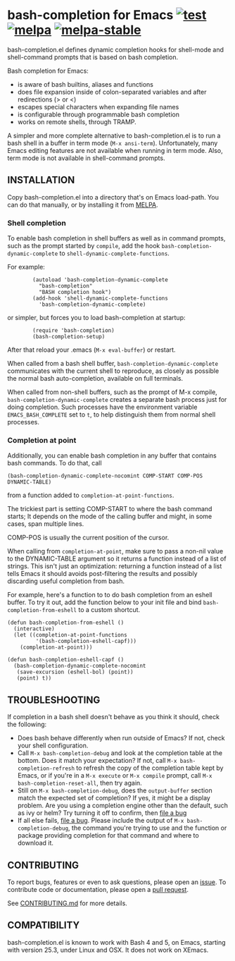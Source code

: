 # bash-completion for Emacs [![test](https://github.com/szermatt/emacs-bash-completion/workflows/test/badge.svg)](https://github.com/szermatt/emacs-bash-completion/actions) [![melpa](https://melpa.org/packages/bash-completion-badge.svg)](https://melpa.org/#/bash-completion) [![melpa-stable](https://stable.melpa.org/packages/bash-completion-badge.svg)](https://stable.melpa.org/#/bash-completion)


bash-completion.el defines dynamic completion hooks for shell-mode
and shell-command prompts that is based on bash completion.

Bash completion for Emacs:

- is aware of bash builtins, aliases and functions
- does file expansion inside of colon-separated variables
  and after redirections (> or <)
- escapes special characters when expanding file names
- is configurable through programmable bash completion
- works on remote shells, through TRAMP.

A simpler and more complete alternative to bash-completion.el is to
run a bash shell in a buffer in term mode (`M-x ansi-term`).
Unfortunately, many Emacs editing features are not available when
running in term mode.  Also, term mode is not available in
shell-command prompts.

## INSTALLATION

Copy bash-completion.el into a directory that's on Emacs load-path.
You can do that manually, or by installing it from
[MELPA](https://melpa.org/#/getting-started).

### Shell completion

To enable bash completion in shell buffers as well as in command
prompts, such as the prompt started by `compile`, add the hook
`bash-completion-dynamic-complete` to
`shell-dynamic-complete-functions`.

For example:

```elisp
        (autoload 'bash-completion-dynamic-complete
          "bash-completion"
          "BASH completion hook")
        (add-hook 'shell-dynamic-complete-functions
          'bash-completion-dynamic-complete)
```

or simpler, but forces you to load bash-completion at startup:

```elisp
        (require 'bash-completion)
        (bash-completion-setup)
```

After that reload your .emacs (`M-x eval-buffer`) or restart.

When called from a bash shell buffer,
`bash-completion-dynamic-complete` communicates with the current shell
to reproduce, as closely as possible the normal bash auto-completion,
available on full terminals.

When called from non-shell buffers, such as the prompt of M-x compile,
`bash-completion-dynamic-complete` creates a separate bash process
just for doing completion. Such processes have the environment
variable `EMACS_BASH_COMPLETE` set to `t`, to help distinguish them
from normal shell processes.

### Completion at point

Additionally, you can enable bash completion in any buffer that contains bash 
commands. To do that, call 
```elisp
(bash-completion-dynamic-complete-nocomint COMP-START COMP-POS DYNAMIC-TABLE)
``` 
from a function added to `completion-at-point-functions`. 

The trickiest part is setting COMP-START to where the bash command starts;
It depends on the mode of the calling buffer and might, in some cases, span 
multiple lines.

COMP-POS is usually the current position of the cursor.

When calling from `completion-at-point`, make sure to pass a non-nil value 
to the DYNAMIC-TABLE argument so it returns a function instead of a list
of strings. This isn't just an optimization: returning a function instead 
of a list tells Emacs it should avoids post-filtering the results and 
possibly discarding useful completion from bash.

For example, here's a function to to do bash completion from an 
eshell buffer. To try it out, add the function below to your init file
and bind `bash-completion-from-eshell` to a custom shortcut.

```elisp
(defun bash-completion-from-eshell ()
  (interactive)
  (let ((completion-at-point-functions
         '(bash-completion-eshell-capf)))
    (completion-at-point)))

(defun bash-completion-eshell-capf ()
  (bash-completion-dynamic-complete-nocomint
   (save-excursion (eshell-bol) (point))
   (point) t))
```

## TROUBLESHOOTING

If completion in a bash shell doesn't behave as you think it should, check
the following:

* Does bash behave differently when run outside of Emacs? If not, check
  your shell configuration.
* Call `M-x bash-completion-debug` and look at the completion table
  at the bottom. Does it match your expectation? If not, call 
  `M-x bash-completion-refresh` to refresh the copy of the completion 
  table kept by Emacs, or if you're in a  `M-x execute` or `M-x compile` 
  prompt, call `M-x bash-completion-reset-all`, then try again.
* Still on `M-x bash-completion-debug`, does the `output-buffer` section
  match the expected set of completion? If yes, it might be a display
  problem. Are you using a completion engine other than the default, 
  such as ivy or helm? Try turning it off to confirm, then [file
  a bug][new_issue]
* If all else fails, [file a bug][new_issue]. Please include the output 
  of `M-x bash-completion-debug`, the command you're trying to use
  and the function or package providing completion for that command and
  where to download it. 

## CONTRIBUTING

To report bugs, features or even to ask questions, please open an [issue](https://github.com/szermatt/emacs-bash-completion/issues). To contribute code or documentation, please open a [pull request](https://github.com/szermatt/emacs-bash-completion/pulls). 

See [CONTRIBUTING.md](CONTRIBUTING.md) for more details. 

## COMPATIBILITY

bash-completion.el is known to work with Bash 4 and 5, on Emacs,
starting with version 25.3, under Linux and OSX. It does not work on
XEmacs.

[new_issue]: https://github.com/szermatt/emacs-bash-completion/issues/new
